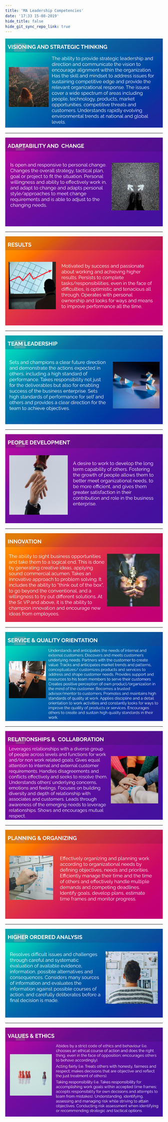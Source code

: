 ```yaml
---
title: 'MA Leadership Competencies'
date: '17:33 15-08-2019'
hide_title: false
hide_git_sync_repo_link: true
---
```


![](Slide1.png)

---

![](Slide2.png)

---

![](Slide3.png)

---

![](Slide4.png)

---

![](Slide5.png)

---

![](Slide6.png)

---

![](Slide7.png)

---

![](Slide8.png)

---

![](Slide9.png)

---

![](Slide10.png)

---

![](Slide11.png)
